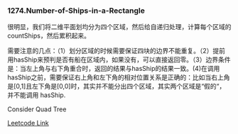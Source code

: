 ### 1274.Number-of-Ships-in-a-Rectangle

很明显，我们将二维平面划均分为四个区域，然后给自递归处理，计算每个区域的countShips，然后累积起来。

需要注意的几点：（1）划分区域的时候需要保证四块的边界不能重复。（2）提前用hasShip来预判是否有船在区域内，如果没有，可以直接返回零。（3）边界条件是：当左上角与右下角重合时，返回的结果与hasShip的结果一致。(4)在调用hasShip之前，需要保证右上角和左下角的相对位置关系是正确的：比如当右上角是[0,1]且左下角是[0,0]时，其实并不能分出四个区域，其实两个区域是“假的“，并不能调用 hasShip.

Consider Quad Tree

[Leetcode Link](https://leetcode.com/problems/number-of-ships-in-a-rectangle)
